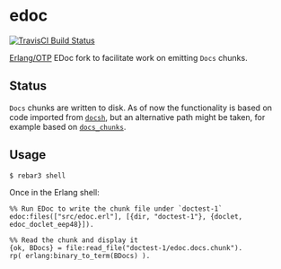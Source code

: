 # edoc

[![TravisCI Build Status](https://travis-ci.org/erszcz/edoc.svg?branch=master)](https://travis-ci.org/erszcz/edoc)

[Erlang/OTP](https://github.com/erlang/otp) EDoc fork to facilitate work
on emitting `Docs` chunks.

## Status

`Docs` chunks are written to disk.
As of now the functionality is based on code imported
from [`docsh`](https://github.com/erszcz/docsh),
but an alternative path might be taken, for example based
on [`docs_chunks`](https://github.com/wojtekmach/docs_chunks).

## Usage

```sh
$ rebar3 shell
```

Once in the Erlang shell:

```
%% Run EDoc to write the chunk file under `doctest-1`
edoc:files(["src/edoc.erl"], [{dir, "doctest-1"}, {doclet, edoc_doclet_eep48}]).

%% Read the chunk and display it
{ok, BDocs} = file:read_file("doctest-1/edoc.docs.chunk").
rp( erlang:binary_to_term(BDocs) ).
```
